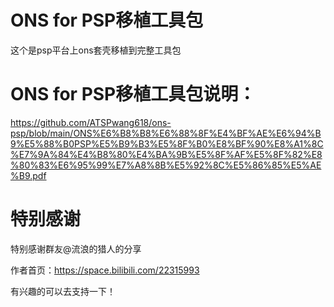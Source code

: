 # ONS for PSP移植工具包

这个是psp平台上ons套壳移植到完整工具包

# ONS for PSP移植工具包说明：

https://github.com/ATSPwang618/ons-psp/blob/main/ONS%E6%B8%B8%E6%88%8F%E4%BF%AE%E6%94%B9%E5%88%B0PSP%E5%B9%B3%E5%8F%B0%E8%BF%90%E8%A1%8C%E7%9A%84%E4%B8%80%E4%BA%9B%E5%8F%AF%E5%8F%82%E8%80%83%E6%95%99%E7%A8%8B%E5%92%8C%E5%86%85%E5%AE%B9.pdf



# 特别感谢
特别感谢群友@流浪的猎人的分享

作者首页：https://space.bilibili.com/22315993

有兴趣的可以去支持一下！
